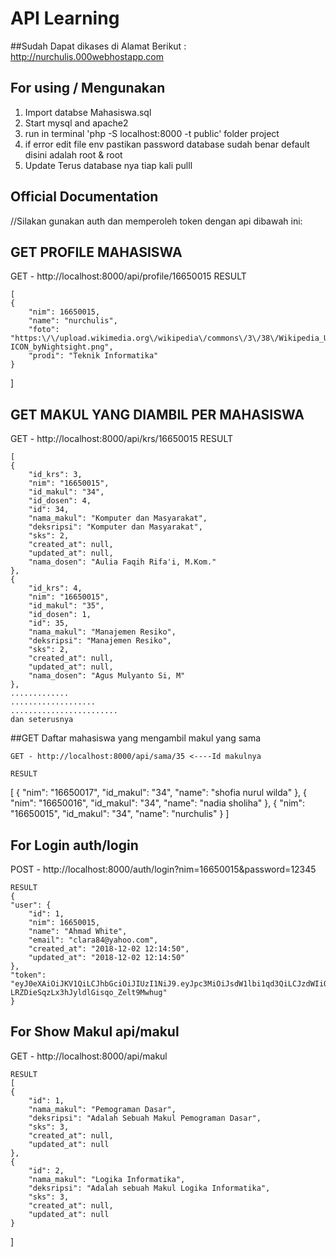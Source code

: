 # API Learning

##Sudah Dapat dikases di Alamat Berikut : http://nurchulis.000webhostapp.com

## For using / Mengunakan

1. Import databse Mahasiswa.sql
2. Start mysql and apache2
3. run in terminal 'php -S localhost:8000 -t public' folder project
4. if error edit file env pastikan password database sudah benar default disini adalah root & root
5. Update Terus database nya tiap kali pulll

## Official Documentation
//Silakan gunakan auth dan memperoleh token dengan api dibawah ini:

## GET PROFILE MAHASISWA

GET - http://localhost:8000/api/profile/16650015
    RESULT

    [
    {
        "nim": 16650015,
        "name": "nurchulis",
        "foto": "https:\/\/upload.wikimedia.org\/wikipedia\/commons\/3\/38\/Wikipedia_User-ICON_byNightsight.png",
        "prodi": "Teknik Informatika"
    }
]


## GET MAKUL YANG DIAMBIL PER MAHASISWA

GET - http://localhost:8000/api/krs/16650015
    RESULT

    [
    {
        "id_krs": 3,
        "nim": "16650015",
        "id_makul": "34",
        "id_dosen": 4,
        "id": 34,
        "nama_makul": "Komputer dan Masyarakat",
        "deksripsi": "Komputer dan Masyarakat",
        "sks": 2,
        "created_at": null,
        "updated_at": null,
        "nama_dosen": "Aulia Faqih Rifa'i, M.Kom."
    },
    {
        "id_krs": 4,
        "nim": "16650015",
        "id_makul": "35",
        "id_dosen": 1,
        "id": 35,
        "nama_makul": "Manajemen Resiko",
        "deksripsi": "Manajemen Resiko",
        "sks": 2,
        "created_at": null,
        "updated_at": null,
        "nama_dosen": "Agus Mulyanto Si, M"
    },
    .............
    ...................
    ........................
    dan seterusnya

##GET Daftar mahasiswa yang mengambil makul yang sama
    
    GET - http://localhost:8000/api/sama/35 <----Id makulnya
    
    RESULT
   [
    {
        "nim": "16650017",
        "id_makul": "34",
        "name": "shofia nurul wilda"
    },
    {
        "nim": "16650016",
        "id_makul": "34",
        "name": "nadia sholiha"
    },
    {
        "nim": "16650015",
        "id_makul": "34",
        "name": "nurchulis"
    }
    ]


## For Login auth/login

POST - http://localhost:8000/auth/login?nim=16650015&password=12345

	RESULT
	{
    "user": {
        "id": 1,
        "nim": 16650015,
        "name": "Ahmad White",
        "email": "clara84@yahoo.com",
        "created_at": "2018-12-02 12:14:50",
        "updated_at": "2018-12-02 12:14:50"
    },
    "token": "eyJ0eXAiOiJKV1QiLCJhbGciOiJIUzI1NiJ9.eyJpc3MiOiJsdW1lbi1qd3QiLCJzdWIiOjE2NjUwMDE1LCJpYXQiOjE1NDQ0MjQ0MTcsImV4cCI6MTU0NDQyODAxN30.XZSkf05j-LRZDieSqzLx3hJyldlGisqo_Zelt9Mwhug"
    }

## For Show Makul api/makul
GET - http://localhost:8000/api/makul

    RESULT
    [
    {
        "id": 1,
        "nama_makul": "Pemograman Dasar",
        "deksripsi": "Adalah Sebuah Makul Pemograman Dasar",
        "sks": 3,
        "created_at": null,
        "updated_at": null
    },
    {
        "id": 2,
        "nama_makul": "Logika Informatika",
        "deksripsi": "Adalah sebuah Makul Logika Informatika",
        "sks": 3,
        "created_at": null,
        "updated_at": null
    }
]


